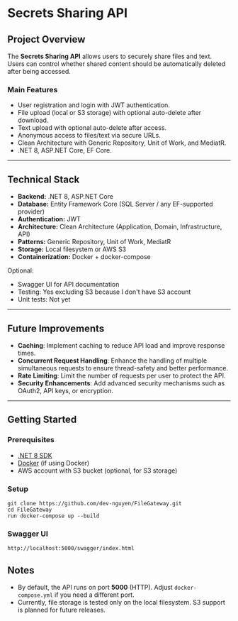 # Secrets Sharing API

## Project Overview
The **Secrets Sharing API** allows users to securely share files and text. Users can control whether shared content should be automatically deleted after being accessed.

### Main Features
- User registration and login with JWT authentication.
- File upload (local or S3 storage) with optional auto-delete after download.
- Text upload with optional auto-delete after access.
- Anonymous access to files/text via secure URLs.
- Clean Architecture with Generic Repository, Unit of Work, and MediatR.
- .NET 8, ASP.NET Core, EF Core.

---

## Technical Stack
- **Backend:** .NET 8, ASP.NET Core
- **Database:** Entity Framework Core (SQL Server / any EF-supported provider)
- **Authentication:** JWT
- **Architecture:** Clean Architecture (Application, Domain, Infrastructure, API)
- **Patterns:** Generic Repository, Unit of Work, MediatR
- **Storage:** Local filesystem or AWS S3
- **Containerization:** Docker + docker-compose

Optional:
- Swagger UI for API documentation
- Testing: Yes excluding S3 because I don't have S3 account
- Unit tests: Not yet

---

## Future Improvements

- **Caching**: Implement caching to reduce API load and improve response times.
- **Concurrent Request Handling**: Enhance the handling of multiple simultaneous requests to ensure thread-safety and better performance.
- **Rate Limiting**: Limit the number of requests per user to protect the API.
- **Security Enhancements**: Add advanced security mechanisms such as OAuth2, API keys, or encryption.

---

## Getting Started

### Prerequisites
- [.NET 8 SDK](https://dotnet.microsoft.com/en-us/download/dotnet/8.0)
- [Docker](https://www.docker.com/get-started) (if using Docker)
- AWS account with S3 bucket (optional, for S3 storage)

### Setup

```
git clone https://github.com/dev-nguyen/FileGateway.git
cd FileGateway
run docker-compose up --build
```
### Swagger UI

```
http://localhost:5000/swagger/index.html
```

## Notes
- By default, the API runs on port **5000** (HTTP). Adjust `docker-compose.yml` if you need a different port.
- Currently, file storage is tested only on the local filesystem. S3 support is planned for future releases.

